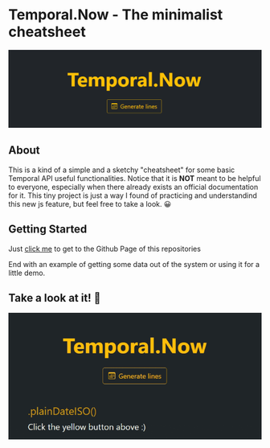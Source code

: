 # Temporal.Now - The minimalist cheatsheet

<img src="./preview.PNG" />

## About

This is a kind of a simple and a sketchy "cheatsheet" for some basic Temporal API useful functionalities.
Notice that it is **NOT** meant to be helpful to everyone, especially when there already exists an official documentation for it.
This tiny project is just a way I found of practicing and understandind this new js feature, but feel free to take a look. 😀

## Getting Started

Just [click me](https://link) to get to the Github Page of this repositories

End with an example of getting some data out of the system or using it for a little demo.

## Take a look at it! 👀

<img src="./animated-preview.gif" />
